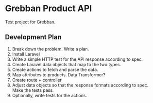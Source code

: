
# Grebban Product API

Test project for Grebban.

## Development Plan

1. Break down the problem. Write a plan.
2. Install Laravel
3. Write a simple HTTP test for the API response according to spec.
4. Create Laravel data objects that map to the two types.
5. Create actions to fetch and parse the data.
6. Map attributes to products. Data Transformer?
7. Create route + controller
8. Adjust data objects so that the response formats according to spec. Make the tests pass.
9. Optionally, write tests for the actions.

##

